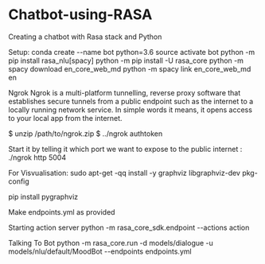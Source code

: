# Chatbot-using-RASA
Creating a chatbot with Rasa stack and Python

Setup:
conda create --name bot python=3.6
source activate bot
python -m pip install rasa_nlu[spacy]
python -m pip install -U rasa_core
python -m spacy download en_core_web_md
python -m spacy link en_core_web_md en

Ngrok
Ngrok is a multi-platform tunnelling, reverse proxy software that establishes secure tunnels from a public endpoint such as the internet to a locally running network service. In simple words it means, it opens access to your local app from the internet.

$ unzip /path/to/ngrok.zip
$ ../ngrok authtoken <token>

Start it by telling it which port we want to expose to the public internet : ./ngrok http 5004

For Visvualisation:
sudo apt-get -qq install -y graphviz libgraphviz-dev pkg-config

pip install pygraphviz

Make endpoints.yml as provided

Starting action server
python -m rasa_core_sdk.endpoint --actions action

Talking To Bot
python -m rasa_core.run -d models/dialogue -u models/nlu/default/MoodBot --endpoints endpoints.yml   
